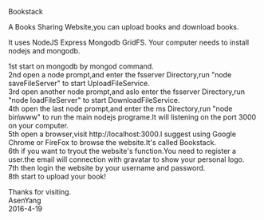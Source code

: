 Bookstack
	

A Books Sharing Website,you can upload books and download books.

It uses NodeJS Express Mongodb GridFS.
Your computer needs to install nodejs and mongodb.

1st start on mongodb by mongod command.<br/>
2nd open a node prompt,and enter the fsserver Directory,run "node saveFileServer" to start UploadFileService.<br/>
3rd open another node prompt,and aslo enter the fsserver Directory,run
"node loadFileServer" to start DownloadFileService.<br/>
4th open the last node prompt,and enter the ms Directory,run "node bin\www" to run the main nodejs programe.It will listening on the port 3000 on your computer.<br/>
5th open a browser,visit http://localhost:3000.I suggest using Google Chrome or FireFox to browse the website.It's called Bookstack.<br/>
6th if you want to tryout the website's function.You need to register a user.the email will connection with gravatar to show your personal logo.<br/>
7th then login the website by your username and password.<br/>
8th start to upload your book!<br/>

Thanks for visiting.<br/>
AsenYang<br/>
2016-4-19<br/>
